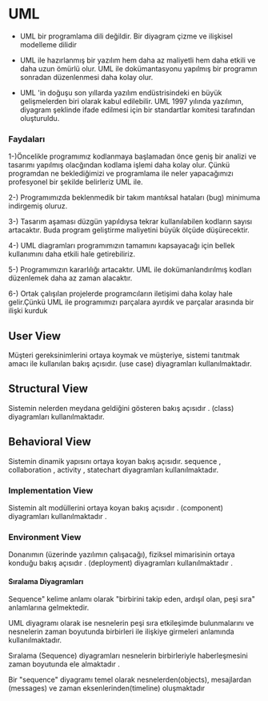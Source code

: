 # UML

- UML bir programlama dili değildir. Bir diyagram çizme ve ilişkisel modelleme dilidir 

- UML ile hazırlanmış bir yazılım hem daha az maliyetli hem daha etkili ve daha uzun ömürlü olur. UML ile dokümantasyonu yapılmış bir programın sonradan düzenlenmesi daha kolay olur.

- UML 'in doğuşu son yıllarda yazılım endüstrisindeki en büyük gelişmelerden biri olarak kabul edilebilir. UML 1997 yılında yazılımın, diyagram şeklinde ifade edilmesi için bir standartlar komitesi tarafından oluşturuldu.


### Faydaları

1-)Öncelikle programımız kodlanmaya başlamadan önce geniş bir analizi ve tasarımı yapılmış olacğından kodlama işlemi daha kolay olur. Çünkü programdan ne beklediğimizi ve programlama ile neler yapacağımızı profesyonel bir şekilde belirleriz UML ile.

2-) Programımızda beklenmedik bir takım mantıksal hataları (bug) minimuma indirgemiş oluruz.

3-) Tasarım aşaması düzgün yapıldıysa tekrar kullanılabilen kodların sayısı artacaktır. Buda program geliştirme maliyetini büyük ölçüde düşürecektir.

4-) UML diagramları programımızın tamamını kapsayacağı için bellek kullanımını daha etkili hale getirebiliriz.

5-) Programımızın kararlılığı artacaktır. UML ile dokümanlandırılmış kodları düzenlemek daha az zaman alacaktır.

6-) Ortak çalışılan projelerde programcıların iletişimi daha kolay hale gelir.Çünkü UML ile programımızı parçalara ayırdık ve parçalar arasında bir ilişki kurduk


## User View 

Müşteri gereksinimlerini ortaya koymak ve müşteriye, sistemi tanıtmak amacı ile kullanılan bakış açısıdır.  (use case) diyagramları kullanılmaktadır. 

 ## Structural View 
 
Sistemin nelerden meydana geldiğini gösteren bakış açısıdır . (class) diyagramları kullanılmaktadır.

## Behavioral View 

Sistemin dinamik yapısını ortaya koyan bakış açısıdır. sequence , collaboration , activity , statechart  diyagramları kullanılmaktadır. 


### Implementation View 

Sistemin alt modüllerini ortaya koyan bakış açısıdır . (component) diyagramları kullanılmaktadır .

### Environment View 

Donanımın (üzerinde yazılımın çalışacağı), fiziksel mimarisinin ortaya konduğu bakış açısıdır . (deployment) diyagramları kullanılmaktadır .




#### Sıralama Diyagramları

Sequence" kelime anlamı olarak "birbirini takip eden, ardışıl olan, peşi sıra" anlamlarına gelmektedir. 

UML diyagramı olarak ise nesnelerin peşi sıra etkileşimde bulunmalarını ve nesnelerin zaman boyutunda birbirleri ile ilişkiye girmeleri anlamında kullanılmaktadır.

Sıralama (Sequence)  diyagramları nesnelerin birbirleriyle haberleşmesini zaman boyutunda ele almaktadır .

Bir "sequence" diyagramı temel olarak nesnelerden(objects), mesajlardan (messages) ve zaman eksenlerinden(timeline) oluşmaktadır 




